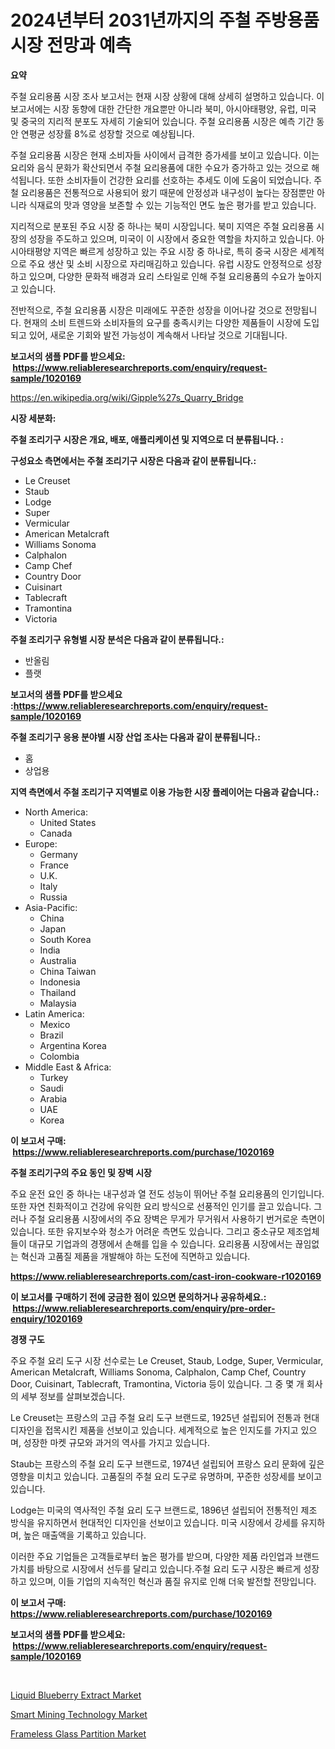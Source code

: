 <p><h1>2024년부터 2031년까지의 주철 주방용품 시장 전망과 예측</h1></p><p><strong>요약</strong></p>
<p><p>주철 요리용품 시장 조사 보고서는 현재 시장 상황에 대해 상세히 설명하고 있습니다. 이 보고서에는 시장 동향에 대한 간단한 개요뿐만 아니라 북미, 아시아태평양, 유럽, 미국 및 중국의 지리적 분포도 자세히 기술되어 있습니다. 주철 요리용품 시장은 예측 기간 동안 연평균 성장률 8%로 성장할 것으로 예상됩니다.</p><p>주철 요리용품 시장은 현재 소비자들 사이에서 급격한 증가세를 보이고 있습니다. 이는 요리와 음식 문화가 확산되면서 주철 요리용품에 대한 수요가 증가하고 있는 것으로 해석됩니다. 또한 소비자들이 건강한 요리를 선호하는 추세도 이에 도움이 되었습니다. 주철 요리용품은 전통적으로 사용되어 왔기 때문에 안정성과 내구성이 높다는 장점뿐만 아니라 식재료의 맛과 영양을 보존할 수 있는 기능적인 면도 높은 평가를 받고 있습니다.</p><p>지리적으로 분포된 주요 시장 중 하나는 북미 시장입니다. 북미 지역은 주철 요리용품 시장의 성장을 주도하고 있으며, 미국이 이 시장에서 중요한 역할을 차지하고 있습니다. 아시아태평양 지역은 빠르게 성장하고 있는 주요 시장 중 하나로, 특히 중국 시장은 세계적으로 주요 생산 및 소비 시장으로 자리매김하고 있습니다. 유럽 시장도 안정적으로 성장하고 있으며, 다양한 문화적 배경과 요리 스타일로 인해 주철 요리용품의 수요가 높아지고 있습니다. </p><p>전반적으로, 주철 요리용품 시장은 미래에도 꾸준한 성장을 이어나갈 것으로 전망됩니다. 현재의 소비 트렌드와 소비자들의 요구를 충족시키는 다양한 제품들이 시장에 도입되고 있어, 새로운 기회와 발전 가능성이 계속해서 나타날 것으로 기대됩니다.</p></p>
<p><strong>보고서의 샘플 PDF를 받으세요: &nbsp;<a href="https://www.reliableresearchreports.com/enquiry/request-sample/1020169">https://www.reliableresearchreports.com/enquiry/request-sample/1020169</a></strong></p>
<p><a href="https://en.wikipedia.org/wiki/Gipple%27s_Quarry_Bridge">https://en.wikipedia.org/wiki/Gipple%27s_Quarry_Bridge</a></p>
<p><strong>시장 세분화:</strong></p>
<p><strong> 주철 조리기구 시장은 개요, 배포, 애플리케이션 및 지역으로 더 분류됩니다. :</strong></p>
<p><strong>구성요소 측면에서는 주철 조리기구 시장은 다음과 같이 분류됩니다.:</strong></p>
<p><ul><li>Le Creuset</li><li>Staub</li><li>Lodge</li><li>Super</li><li>Vermicular</li><li>American Metalcraft</li><li>Williams Sonoma</li><li>Calphalon</li><li>Camp Chef</li><li>Country Door</li><li>Cuisinart</li><li>Tablecraft</li><li>Tramontina</li><li>Victoria</li></ul></p>
<p><strong> 주철 조리기구 유형별 시장 분석은 다음과 같이 분류됩니다.:</strong></p>
<p><ul><li>반올림</li><li>플랫</li></ul></p>
<p><strong>보고서의 샘플 PDF를 받으세요 :<a href="https://www.reliableresearchreports.com/enquiry/request-sample/1020169">https://www.reliableresearchreports.com/enquiry/request-sample/1020169</a></strong></p>
<p><strong> 주철 조리기구 응용 분야별 시장 산업 조사는 다음과 같이 분류됩니다.:</strong></p>
<p><ul><li>홈</li><li>상업용</li></ul></p>
<p><strong>지역 측면에서 주철 조리기구 지역별로 이용 가능한 시장 플레이어는 다음과 같습니다.:</strong></p>
<p><ul>
    <li>
        North America:
        <ul>
            <li>United States</li>
            <li>Canada</li>
        </ul>
    </li>
    <li>
        Europe:
        <ul>
            <li>Germany</li>
            <li>France</li>
            <li>U.K.</li>
            <li>Italy</li>
            <li>Russia</li>
        </ul>
    </li>
    <li>
        Asia-Pacific:
        <ul>
            <li>China</li>
            <li>Japan</li>
            <li>South Korea</li>
            <li>India</li>
            <li>Australia</li>
            <li>China Taiwan</li>
            <li>Indonesia</li>
            <li>Thailand</li>
            <li>Malaysia</li>
        </ul>
    </li>
    <li>
        Latin America:
        <ul>
            <li>Mexico</li>
            <li>Brazil</li>
            <li>Argentina Korea</li>
            <li>Colombia</li>
        </ul>
    </li>
    <li>
        Middle East & Africa:
        <ul>
            <li>Turkey</li>
            <li>Saudi</li>
            <li>Arabia</li>
            <li>UAE</li>
            <li>Korea</li>
        </ul>
    </li>
    </ul></p>
<p><strong>이 보고서 구매: &nbsp;<a href="https://www.reliableresearchreports.com/purchase/1020169">https://www.reliableresearchreports.com/purchase/1020169</a></strong></p>
<p><strong>주철 조리기구의 주요 동인 및 장벽 시장</strong></p>
<p><p>주요 운전 요인 중 하나는 내구성과 열 전도 성능이 뛰어난 주철 요리용품의 인기입니다. 또한 자연 친화적이고 건강에 유익한 요리 방식으로 선풍적인 인기를 끌고 있습니다. 그러나 주철 요리용품 시장에서의 주요 장벽은 무게가 무거워서 사용하기 번거로운 측면이 있습니다. 또한 유지보수와 청소가 어려운 측면도 있습니다. 그리고 중소규모 제조업체들이 대규모 기업과의 경쟁에서 손해를 입을 수 있습니다. 요리용품 시장에서는 끊임없는 혁신과 고품질 제품을 개발해야 하는 도전에 직면하고 있습니다.</p></p>
<p><strong><a href="https://www.reliableresearchreports.com/cast-iron-cookware-r1020169">https://www.reliableresearchreports.com/cast-iron-cookware-r1020169</a></strong></p>
<p><strong>이 보고서를 구매하기 전에 궁금한 점이 있으면 문의하거나 공유하세요.: &nbsp;<a href="https://www.reliableresearchreports.com/enquiry/pre-order-enquiry/1020169">https://www.reliableresearchreports.com/enquiry/pre-order-enquiry/1020169</a></strong></p>
<p><strong>경쟁 구도</strong></p>
<p><p>주요 주철 요리 도구 시장 선수로는 Le Creuset, Staub, Lodge, Super, Vermicular, American Metalcraft, Williams Sonoma, Calphalon, Camp Chef, Country Door, Cuisinart, Tablecraft, Tramontina, Victoria 등이 있습니다. 그 중 몇 개 회사의 세부 정보를 살펴보겠습니다.</p><p>Le Creuset는 프랑스의 고급 주철 요리 도구 브랜드로, 1925년 설립되어 전통과 현대 디자인을 접목시킨 제품을 선보이고 있습니다. 세계적으로 높은 인지도를 가지고 있으며, 성장한 마켓 규모와 과거의 역사를 가지고 있습니다.</p><p>Staub는 프랑스의 주철 요리 도구 브랜드로, 1974년 설립되어 프랑스 요리 문화에 깊은 영향을 미치고 있습니다. 고품질의 주철 요리 도구로 유명하며, 꾸준한 성장세를 보이고 있습니다.</p><p>Lodge는 미국의 역사적인 주철 요리 도구 브랜드로, 1896년 설립되어 전통적인 제조 방식을 유지하면서 현대적인 디자인을 선보이고 있습니다. 미국 시장에서 강세를 유지하며, 높은 매출액을 기록하고 있습니다.</p><p>이러한 주요 기업들은 고객들로부터 높은 평가를 받으며, 다양한 제품 라인업과 브랜드 가치를 바탕으로 시장에서 선두를 달리고 있습니다.주철 요리 도구 시장은 빠르게 성장하고 있으며, 이들 기업의 지속적인 혁신과 품질 유지로 인해 더욱 발전할 전망입니다.</p></p>
<p><strong>이 보고서 구매: &nbsp; <a href="https://www.reliableresearchreports.com/purchase/1020169">https://www.reliableresearchreports.com/purchase/1020169</a></strong></p>
<p><strong>보고서의 샘플 PDF를 받으세요: &nbsp;<a href="https://www.reliableresearchreports.com/enquiry/request-sample/1020169">https://www.reliableresearchreports.com/enquiry/request-sample/1020169</a></strong><strong></strong></p>
<p>&nbsp;</p>
<p><p><a href="https://github.com/JosephMorgnmelgfbX/Market-Research-Report-List-1/blob/main/liquid-blueberry-extract-market.md">Liquid Blueberry Extract Market</a></p><p><a href="https://issuu.com/reportprime-2/docs/smart-mining-technology-market-size-2030.pptx">Smart Mining Technology Market</a></p><p><a href="https://github.com/nlnlwane1/Market-Research-Report-List-1/blob/main/frameless-glass-partition-market.md">Frameless Glass Partition Market</a></p></p>